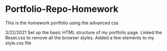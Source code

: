 # Portfolio-Repo-Homework
This is the homework portfolio using the advanced css 

3/22/2021
Set up the  basic HTML structure of my portfolio page.
Linked the Reset.css to remove all the browser styles.
Added a few elements to my style.css file

